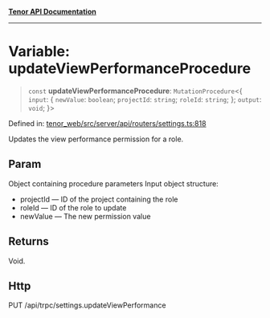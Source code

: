 [**Tenor API Documentation**](../../README.md)

***

# Variable: updateViewPerformanceProcedure

> `const` **updateViewPerformanceProcedure**: `MutationProcedure`\<\{ `input`: \{ `newValue`: `boolean`; `projectId`: `string`; `roleId`: `string`; \}; `output`: `void`; \}\>

Defined in: [tenor\_web/src/server/api/routers/settings.ts:818](https://github.com/Apantli/Tenor/blob/b33873959b5093fc3e3d66ac4f230a78a6395bbd/tenor_web/src/server/api/routers/settings.ts#L818)

Updates the view performance permission for a role.

## Param

Object containing procedure parameters
Input object structure:
- projectId — ID of the project containing the role
- roleId — ID of the role to update
- newValue — The new permission value

## Returns

Void.

## Http

PUT /api/trpc/settings.updateViewPerformance
